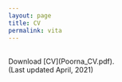 ```yaml
---
layout: page
title: CV
permalink: vita
---
```


<br>
Download [CV](Poorna_CV.pdf).
<br>
(Last updated April, 2021)